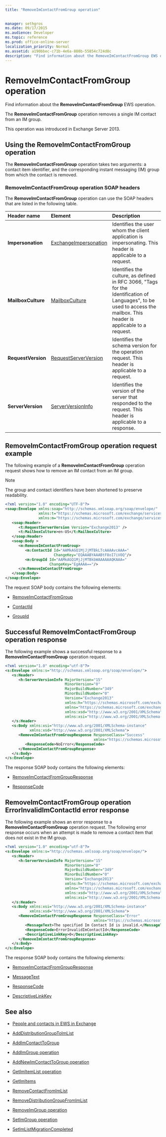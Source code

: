 ```yaml
---
title: "RemoveImContactFromGroup operation"
 
 
manager: sethgros
ms.date: 09/17/2015
ms.audience: Developer
ms.topic: reference
ms.prod: office-online-server
localization_priority: Normal
ms.assetid: a190bbec-c71b-4e6a-880b-55854c724d8c
description: "Find information about the RemoveImContactFromGroup EWS operation."
---
```


# RemoveImContactFromGroup operation

Find information about the **RemoveImContactFromGroup** EWS operation. 
  
The **RemoveImContactFromGroup** operation removes a single IM contact from an IM group. 
  
This operation was introduced in Exchange Server 2013.
  
## Using the RemoveImContactFromGroup operation

The **RemoveImContactFromGroup** operation takes two arguments: a contact item identifier, and the corresponding instant messaging (IM) group from which the contact is removed. 
  
### RemoveImContactFromGroup operation SOAP headers

The **RemoveImContactFromGroup** operation can use the SOAP headers that are listed in the following table. 
  
|**Header name**|**Element**|**Description**|
|:-----|:-----|:-----|
|**Impersonation** <br/> |[ExchangeImpersonation](exchangeimpersonation.md) <br/> |Identifies the user whom the client application is impersonating. This header is applicable to a request.  <br/> |
|**MailboxCulture** <br/> |[MailboxCulture](mailboxculture.md) <br/> |Identifies the culture, as defined in RFC 3066, "Tags for the Identification of Languages", to be used to access the mailbox. This header is applicable to a request.  <br/> |
|**RequestVersion** <br/> |[RequestServerVersion](requestserverversion.md) <br/> |Identifies the schema version for the operation request. This header is applicable to a request.  <br/> |
|**ServerVersion** <br/> |[ServerVersionInfo](serverversioninfo.md) <br/> |Identifies the version of the server that responded to the request. This header is applicable to a response.  <br/> |
   
## RemoveImContactFromGroup operation request example

The following example of a **RemoveImContactFromGroup** operation request shows how to remove an IM contact from an IM group. 
  
> [!NOTE]
> The group and contact identifiers have been shortened to preserve readability. 
  
```XML
<?xml version="1.0" encoding="UTF-8"?>
<soap:Envelope xmlns:soap="http://schemas.xmlsoap.org/soap/envelope/"
               xmlns:t="https://schemas.microsoft.com/exchange/services/2006/types"
               xmlns:m="https://schemas.microsoft.com/exchange/services/2006/messages">
   <soap:Header>
      <t:RequestServerVersion Version="Exchange2013" />
      <t:MailboxCulture>en-US</t:MailboxCulture>
   </soap:Header>
   <soap:Body >
      <m:RemoveImContactFromGroup>
         <m:ContactId Id="AAMkAGQ1MjJjMTBkLTcAAAAvcAAA="
                      ChangeKey="EQAAABYAAABtF8oI7iVOQ"/>
         <m:GroupId Id="AAMkAGQ1MjJjMTBkbWAAAAAAQKAAA="
                    ChangeKey="EgAAAA=="/>
      </m:RemoveImContactFromGroup>
   </soap:Body>
</soap:Envelope>
```

The request SOAP body contains the following elements:
  
- [RemoveImContactFromGroup](removeimcontactfromgroup.md)
    
- [ContactId](contactid.md)
    
- [GroupId](groupid.md)
    
## Successful RemoveImContactFromGroup operation response

The following example shows a successful response to a **RemoveImContactFromGroup** operation request. 
  
```XML
<?xml version="1.0" encoding="utf-8"?>
<s:Envelope xmlns:s="http://schemas.xmlsoap.org/soap/envelope/">
   <s:Header>
      <h:ServerVersionInfo MajorVersion="15" 
                           MinorVersion="0" 
                           MajorBuildNumber="349" 
                           MinorBuildNumber="0" 
                           Version="Exchange2013" 
                           xmlns:h="https://schemas.microsoft.com/exchange/services/2006/types" 
                           xmlns="https://schemas.microsoft.com/exchange/services/2006/types" 
                           xmlns:xsd="http://www.w3.org/2001/XMLSchema" 
                           xmlns:xsi="http://www.w3.org/2001/XMLSchema-instance"/>
   </s:Header>
   <s:Body xmlns:xsi="http://www.w3.org/2001/XMLSchema-instance" 
           xmlns:xsd="http://www.w3.org/2001/XMLSchema">
      <RemoveImContactFromGroupResponse ResponseClass="Success" 
                                        xmlns="https://schemas.microsoft.com/exchange/services/2006/messages">
         <ResponseCode>NoError</ResponseCode>
      </RemoveImContactFromGroupResponse>
   </s:Body>
</s:Envelope>
```

The response SOAP body contains the following elements:
  
- [RemoveImContactFromGroupResponse](removeimcontactfromgroupresponse.md)
    
- [ResponseCode](responsecode.md)
    
## RemoveImContactFromGroup operation ErrorInvalidImContactId error response

The following example shows an error response to a **RemoveImContactFromGroup** operation request. The following error response occurs when an attempt is made to remove a contact item that does not exist in the IM group. 
  
```XML
<?xml version="1.0" encoding="utf-8"?>
<s:Envelope xmlns:s="http://schemas.xmlsoap.org/soap/envelope/">
   <s:Header>
      <h:ServerVersionInfo MajorVersion="15" 
                           MinorVersion="0" 
                           MajorBuildNumber="349" 
                           MinorBuildNumber="0" 
                           Version="Exchange2013" 
                           xmlns:h="https://schemas.microsoft.com/exchange/services/2006/types" 
                           xmlns="https://schemas.microsoft.com/exchange/services/2006/types" 
                           xmlns:xsd="http://www.w3.org/2001/XMLSchema" 
                           xmlns:xsi="http://www.w3.org/2001/XMLSchema-instance"/>
   </s:Header>
   <s:Body xmlns:xsi="http://www.w3.org/2001/XMLSchema-instance" 
           xmlns:xsd="http://www.w3.org/2001/XMLSchema">
      <RemoveImContactFromGroupResponse ResponseClass="Error" 
                                        xmlns="https://schemas.microsoft.com/exchange/services/2006/messages">
         <MessageText>The specified Im Contact Id is invalid.</MessageText>
         <ResponseCode>ErrorInvalidImContactId</ResponseCode>
         <DescriptiveLinkKey>0</DescriptiveLinkKey>
      </RemoveImContactFromGroupResponse>
   </s:Body>
</s:Envelope>
```

The response SOAP body contains the following elements:
  
- [RemoveImContactFromGroupResponse](removeimcontactfromgroupresponse.md)
    
- [MessageText](messagetext.md)
    
- [ResponseCode](responsecode.md)
    
- [DescriptiveLinkKey](descriptivelinkkey.md)
    
## See also

- [People and contacts in EWS in Exchange](https://msdn.microsoft.com/library/043c33be-a0d1-4bad-a840-85715eda4813%28Office.15%29.aspx)
    
- [AddDistributionGroupToImList](adddistributiongrouptoimlist-operation.md)
    
- [AddImContactToGroup](addimcontacttogroup-operation.md)
    
- [AddImGroup operation](addimgroup-operation.md)
    
- [AddNewImContactToGroup operation](addnewimcontacttogroup-operation.md)
    
- [GetImItemList operation](getimitemlist-operation.md)
    
- [GetImItems](getimitems-operation.md)
    
- [RemoveContactFromImList](removecontactfromimlist-operation.md)
    
- [RemoveDistributionGroupFromImList](removedistributiongroupfromimlist-operation.md)
    
- [RemoveImGroup operation](removeimgroup-operation.md)
    
- [SetImGroup operation](setimgroup-operation.md)
    
- [SetImListMigrationCompleted](setimlistmigrationcompleted-operation.md)
    

